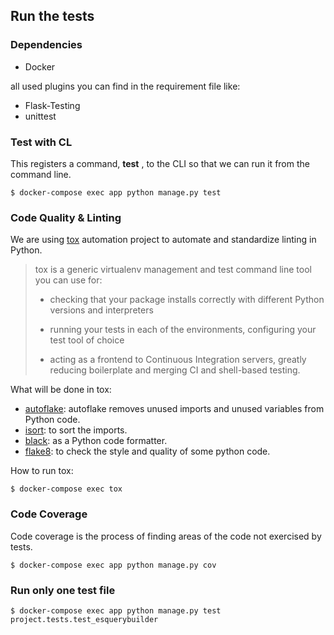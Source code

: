 <!--
SPDX-FileCopyrightText: 2020 - 2021
- Kotyba Alhaj Taha <kotyba.alhaj-taha@ufz.de>
- Nils Brinckmann <nils.brinckmann@gfz-potsdam.de>
- Helmholtz Centre Potsdam - GFZ German Research Centre for Geosciences (GFZ, https://www.gfz-potsdam.de)
- Helmholtz Centre for Environmental Research GmbH - UFZ (UFZ, https://www.ufz.de)

SPDX-License-Identifier: EUPL-1.2
-->

## Run the tests

### Dependencies

- Docker

all used plugins you can find in the requirement file like:

- Flask-Testing
- unittest

### Test with CL

This registers a command, **test** , to the CLI so that we can run it from the command line.

```
$ docker-compose exec app python manage.py test

```

### Code Quality & Linting

We are using [tox](https://tox.readthedocs.io/en/latest/) automation project to automate and
standardize linting in Python.

> tox is a generic virtualenv management and test command line tool you can use for:
>
>- checking that your package installs correctly with different Python versions and
   > interpreters
>
>- running your tests in each of the environments, configuring your test tool of choice
>
>- acting as a frontend to Continuous Integration servers, greatly reducing boilerplate and merging
   > CI and shell-based testing.

What will be done in tox:

- [autoflake](https://github.com/myint/autoflake): autoflake removes unused imports and unused
  variables from Python code.
- [isort](https://github.com/PyCQA/isort): to sort the imports.
- [black](https://github.com/psf/black): as a Python code formatter.
- [flake8](https://gitlab.com/pycqa/flake8): to check the style and quality of some python code.

How to run tox:

```
$ docker-compose exec tox
```

### Code Coverage

Code coverage is the process of finding areas of the code not exercised by tests.

```
$ docker-compose exec app python manage.py cov

```
### Run only one test file

```
$ docker-compose exec app python manage.py test project.tests.test_esquerybuilder
```
